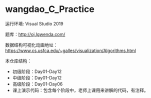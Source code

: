 # wangdao_C_Practice

运行环境: Visual Studio 2019

题库：http://oj.lgwenda.com/

数据结构可视化动画地址： https://www.cs.usfca.edu/~galles/visualization/Algorithms.html

本仓库结构：
- 初级阶段：Day01-Day12
- 中级阶段：Day01-Day12
- 高级阶段：Day01-Day06
- 课上演示代码：包含每个阶段中，老师上课用来讲解的代码，有注释。
